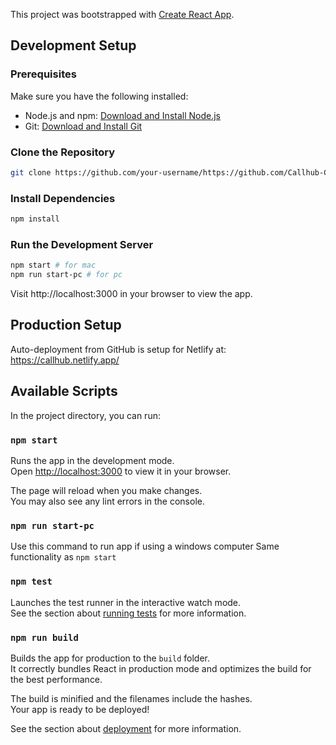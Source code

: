 This project was bootstrapped with [Create React App](https://github.com/facebook/create-react-app).

## Development Setup

### Prerequisites

Make sure you have the following installed:

- Node.js and npm: [Download and Install Node.js](https://nodejs.org/)
- Git: [Download and Install Git](https://git-scm.com/)

### Clone the Repository

```bash
git clone https://github.com/your-username/https://github.com/Callhub-Connect/callhub-frontend.git
```

### Install Dependencies
```bash
npm install
```

### Run the Development Server
```bash
npm start # for mac
npm run start-pc # for pc
```
Visit http://localhost:3000 in your browser to view the app.

## Production Setup
Auto-deployment from GitHub is setup for Netlify at: https://callhub.netlify.app/

## Available Scripts

In the project directory, you can run:

### `npm start`

Runs the app in the development mode.\
Open [http://localhost:3000](http://localhost:3000) to view it in your browser.

The page will reload when you make changes.\
You may also see any lint errors in the console.

### `npm run start-pc`
Use this command to run app if using a windows computer
Same functionality as `npm start` 

### `npm test`

Launches the test runner in the interactive watch mode.\
See the section about [running tests](https://facebook.github.io/create-react-app/docs/running-tests) for more information.

### `npm run build`

Builds the app for production to the `build` folder.\
It correctly bundles React in production mode and optimizes the build for the best performance.

The build is minified and the filenames include the hashes.\
Your app is ready to be deployed!

See the section about [deployment](https://facebook.github.io/create-react-app/docs/deployment) for more information.
